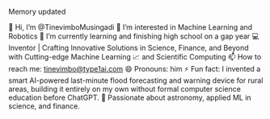 
Memory updated


👋 Hi, I’m @TinevimboMusingadi
👀 I’m interested in Machine Learning and Robotics
🌱 I’m currently learning and finishing high school on a gap year
💻 Inventor | Crafting Innovative Solutions in Science, Finance, and Beyond with Cutting-edge Machine Learning 📈 and Scientific Computing
📫 How to reach me: tinevimbo@type1ai.com
😄 Pronouns: him
⚡ Fun fact: I invented a smart AI-powered last-minute flood forecasting and warning device for rural areas, building it entirely on my own without formal computer science education before ChatGPT.
🚀 Passionate about astronomy, applied ML in science, and finance.

<!---
TinevimboMusingadi/TinevimboMusingadi is a ✨ special ✨ repository because its `README.md` (this file) appears on your GitHub profile.
You can click the Preview link to take a look at your changes.
--->
